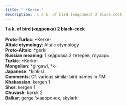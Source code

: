 ```yaml
---
title: " *Kerke-"
description:  1 a k. of bird (кедровка) 2 black-cock
---
```

<strong> 1 a k. of bird (кедровка) 2 black-cock</strong><br><br>
<strong>Proto-Turkic</strong>:  *Kerke-<br>
<strong>Altaic etymology</strong>:  Altaic etymology<br>
<strong> Proto-Altaic</strong>:  *gérki<br>
<strong>Russian meaning</strong>:  1 кедровка 2 тетерев, глухарь<br>
<strong>Turkic</strong>:  *Kerke-<br>
<strong>Mongolian</strong>:  *girgawl, *k-<br>
<strong>Japanese</strong>:  *kínkisí<br>
<strong>Comments</strong>:  Cf. various similar bird names in TM<br>
<strong>Khakassian</strong>:  kergen 1<br>
<strong>Shor</strong>:  kergen 1<br>
<strong>Chuvash</strong>:  karъk 2<br>
<strong>Balkar</strong>:  gerge 'жаворонок, skylark'<br>


